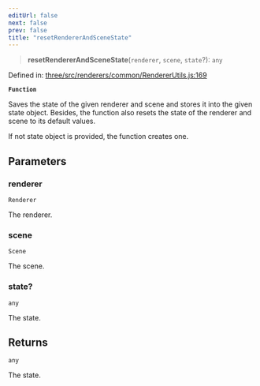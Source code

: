 ```yaml
---
editUrl: false
next: false
prev: false
title: "resetRendererAndSceneState"
---
```


> **resetRendererAndSceneState**(`renderer`, `scene`, `state`?): `any`

Defined in: [three/src/renderers/common/RendererUtils.js:169](https://github.com/DefinitelyMaybe/three-i18n/blob/fa57b79433d1c349ffb23a78727299c8d4190136/three/src/renderers/common/RendererUtils.js#L169)

**`Function`**

Saves the state of the given renderer and scene and stores it into the given state object.
Besides, the function also resets the state of the renderer and scene to its default values.

If not state object is provided, the function creates one.

## Parameters

### renderer

`Renderer`

The renderer.

### scene

`Scene`

The scene.

### state?

`any`

The state.

## Returns

`any`

The state.
